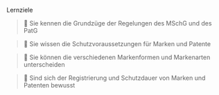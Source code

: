 Lernziele

> 🎯 Sie kennen die Grundzüge der Regelungen des MSchG und des PatG

> 🎯 Sie wissen die Schutzvoraussetzungen für Marken und Patente

> 🎯 Sie können die verschiedenen Markenformen und Markenarten
unterscheiden

> 🎯 Sind sich der Registrierung und Schutzdauer von Marken und Patenten
bewusst